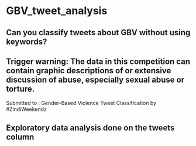 # GBV_tweet_analysis

Can you classify tweets about GBV without using keywords?
---

## Trigger warning: The data in this competition can contain graphic descriptions of or extensive discussion of abuse, especially sexual abuse or torture.

Submitted to :  Gender-Based Violence Tweet Classification by #ZindiWeekendz



## Exploratory data analysis done on the tweets column

